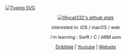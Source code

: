 [![Typing SVG](https://readme-typing-svg.herokuapp.com?font=%22SF+Mono%22%2Cmonospace&color=%230EF71E&lines=Hi%2C+I'm+Lilly;she%2Fher%2C+they%2Fthem%2C+meow%2Fmeows)](https://git.io/typing-svg)
<p align="center">
  <a href="https://github.com/lillycat332">
    <img src="https://github-readme-stats.vercel.app/api?username=lillycat332&hide_border=true&show_icons=true" alt="lillycat332's github stats">
  </a>
</p>
<p align="center">interested in: iOS / macOS / web </p>
<p align="center">i'm learning : Swift / C / ARM asm </p>

<p align="center">
  <a href="https://dribbble.com/lillyfgsfds">Dribbble</a> | 
  <a href="https://www.youtube.com/channel/UCrrh8KuvEenremkNvCTZAPw">Youtube</a> | 
  <a href="https://7daysfree.xyz">Website</a> 
 </p>
